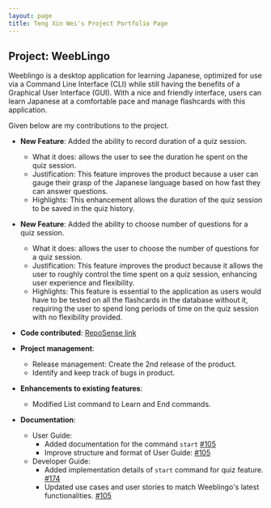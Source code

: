 ```yaml
---
layout: page
title: Teng Xin Wei's Project Portfolio Page
---
```


## Project: WeebLingo

Weeblingo is a desktop application for learning Japanese, optimized for use via a Command Line Interface (CLI) while still having the benefits of a Graphical User Interface (GUI). 
With a nice and friendly interface, users can learn Japanese at a comfortable pace and manage flashcards with this application.

Given below are my contributions to the project.

* **New Feature**: Added the ability to record duration of a quiz session.
    * What it does: allows the user to see the duration he spent on the quiz session.
    * Justification: This feature improves the product because a user can gauge their grasp of the Japanese
      language based on how fast they can answer questions.
    * Highlights: This enhancement allows the duration of the quiz session to be saved in the quiz history.

* **New Feature**: Added the ability to choose number of questions for a quiz session.
    * What it does: allows the user to choose the number of questions for a quiz session.
    * Justification: This feature improves the product because it allows the user to 
      roughly control the time spent on a quiz session, enhancing user experience and flexibility.
    * Highlights: This feature is essential to the application as users would have to be tested 
    on all the flashcards in the database without it, requiring the user to spend long periods
      of time on the quiz session with no flexibility provided.

* **Code contributed**: [RepoSense link](https://nus-cs2103-ay2021s2.github.io/tp-dashboard/?search=xinweit&sort=groupTitle&sortWithin=title&timeframe=commit&mergegroup=&groupSelect=groupByRepos&breakdown=true&checkedFileTypes=docs~functional-code~test-code~other&tabOpen=true&tabType=authorship&tabAuthor=xinweit&tabRepo=AY2021S2-CS2103T-T13-1%2Ftp%5Bmaster%5D&authorshipIsMergeGroup=false&authorshipFileTypes=test-code&authorshipIsBinaryFileTypeChecked=false)

* **Project management**:
    * Release management: Create the 2nd release of the product.
    * Identify and keep track of bugs in product. 

* **Enhancements to existing features**: 
    * Modified List command to Learn and End commands.

* **Documentation**:
    * User Guide:
        * Added documentation for the command `start` [\#105](https://github.com/AY2021S2-CS2103T-T13-1/tp/pull/105/files) 
        * Improve structure and format of User Guide: [\#105](https://github.com/AY2021S2-CS2103T-T13-1/tp/pull/105/files)
    * Developer Guide:
        * Added implementation details of `start` command for quiz feature. [\#174](https://github.com/AY2021S2-CS2103T-T13-1/tp/pull/174/files)
        * Updated use cases and user stories to match Weeblingo's latest functionalities. [\#105](https://github.com/AY2021S2-CS2103T-T13-1/tp/pull/105/files)

